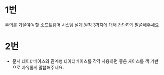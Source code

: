 # 1번

주의를 기울여야 할 소프트웨어 시스템 설계 원칙 3가지에 대해 간단하게 말씀해주세요

# 2번

- 문서 데이터베이스와 관계형 데이터베이스를 각각 사용하면 좋은 케이스를 책 기반으로 자유롭게 말씀해주세요.



